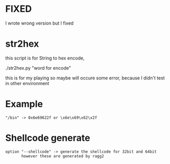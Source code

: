 # FIXED
  
  I wrote wrong version 
  but I fixed 

# str2hex

this script is for String to hex encode,
  
  ./str2hex.py "word for encode"
  
this is for my playing so maybe will occure some error,
because I didn't test in other environment
  
  
  
# Example
  
    "/bin" -> 0x6e69622f or \x6e\x69\x62\x2f
  
# Shellcode generate
  
    option "--shellcode" -> generate the shellcode for 32bit and 64bit
           however these are generated by ragg2 

